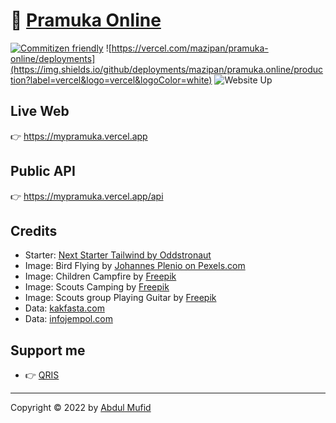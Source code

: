 # 🌴 [Pramuka Online](https://mypramuka.vercel.app)

[![Commitizen friendly](https://img.shields.io/badge/commitizen-friendly-brightgreen.svg)](http://commitizen.github.io/cz-cli/) ![https://vercel.com/mazipan/pramuka-online/deployments](https://img.shields.io/github/deployments/mazipan/pramuka.online/production?label=vercel&logo=vercel&logoColor=white) ![Website Up](https://img.shields.io/website-up-down-brightgreen-red/https/mypramuka.vercel.app.svg)

## Live Web

👉 https://mypramuka.vercel.app

## Public API

👉 https://mypramuka.vercel.app/api

## Credits

- Starter: [Next Starter Tailwind by Oddstronaut](https://github.com/oddstronaut/next-starter-tailwind)
- Image: Bird Flying by [Johannes Plenio on Pexels.com](https://www.pexels.com/photo/birds-flying-over-body-of-water-during-golden-hour-1126384/)
- Image: Children Campfire by [Freepik](https://www.freepik.com/free-vector/children-campfire-mountain-forest_8609015.htm#page=1&query=scout&position=4)
- Image: Scouts Camping by [Freepik](https://www.freepik.com/free-vector/scouts-camping-flat-vector-illustration_8610362.htm)
- Image: Scouts group Playing Guitar by [Freepik](https://www.freepik.com/free-vector/scouts-group-leader-playing-guitar_9176792.htm#page=1&query=scout&position=17)
- Data: [kakfasta.com](https://www.kakfasta.com/2018/01/buku-sku-dan-panduan-siaga-penggalang.html)
- Data: [infojempol.com](https://www.infojempol.com/2012/02/buku-saku-pramuka-lengkap.html)

## Support me

- 👉 [QRIS](https://bit.ly/QRISPAY)

---

Copyright © 2022 by [Abdul Mufid](https://instagram.com/eabdalmufid_)

